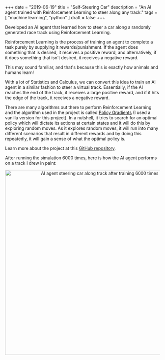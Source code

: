 +++
date = "2019-06-19"
title = "Self-Steering Car"
description = "An AI agent trained with Reinforcement Learning to steer along any track."
tags = [
    "machine learning",
    "python"
]
draft = false
+++

Developed an AI agent that learned how to steer a car along a randomly generated race track using Reinforcement Learning.

Reinforcement Learning is the process of training an agent to complete a task purely by supplying it rewards/punishment. If the agent does something that is desired, it receives a positive reward, and alternatively, if it does something that isn't desired, it receives a negative reward.

This may sound familiar, and that's because this is exactly how animals and humans learn!

With a lot of Statistics and Calculus, we can convert this idea to train an AI agent in a similar fashion to steer a virtual track. Essentially, if the AI reaches the end of the track, it receives a large positive reward, and if it hits the edge of the track, it receives a negative reward.

There are many algorithms out there to perform Reinforcement Learning and the algorithm used in the project is called [Policy Gradients](https://towardsdatascience.com/policy-gradients-in-a-nutshell-8b72f9743c5d) (I used a vanilla version for this project). In a nutshell, it tries to search for an optimal policy which will dictate its actions at certain states and it will do this by exploring random moves. As it explores random moves, it will run into many different scenarios that result in different rewards and by doing this repeatedly, it will gain a sense of what the optimal policy is.

Learn more about the project at this [GitHub repository](https://github.com/sharvenp/self-steering-car).

After running the simulation 6000 times, here is how the AI agent performs on a track I drew in paint:

<div style="text-align: center">
  <img  width="600" src="/img/projects/self-steer/self_steer.gif" alt="AI agent steering car along track after training 6000 times"/>
</div>
